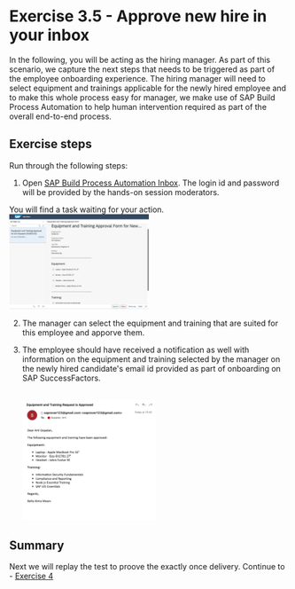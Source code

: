 # Exercise 3.5 - Approve new hire in your inbox

In the following, you will be acting as the hiring manager. 
As part of this scenario, we capture the next steps that needs to be triggered as part of the employee onboarding experience. The hiring manager will need to select equipment and trainings applicable for the newly hired employee and to make this whole process easy for manager, we make use of SAP Build Process Automation to help human intervention required as part of the overall end-to-end process.

## Exercise steps

Run through the following steps:
1. Open [SAP Build Process Automation Inbox](https://teched-2022-in260-tk4694cz.sap-process-automation.cfapps.us10.hana.ondemand.com/comsapspaprocessautomation.comsapspainbox/inbox.html). The login id and password will be provided by the hands-on session moderators.

You will find a task waiting for your action.
    <br><img src="/exercises/ex3/images/img314.jpg" width=50% height=50%>
    
2. The manager can select the equipment and training that are suited for this employee and apporve them. 

3. The employee should have received a notification as well with information on the equipment and training selected by the manager on the newly hired candidate's email id provided as part of onboarding on SAP SuccessFactors.

    <br><img src="/exercises/ex3/images/img315.jpg" width=50% height=50%>

## Summary

Next we will replay the test to proove the exactly once delivery. Continue to - [Exercise 4](/exercises/ex4/)
